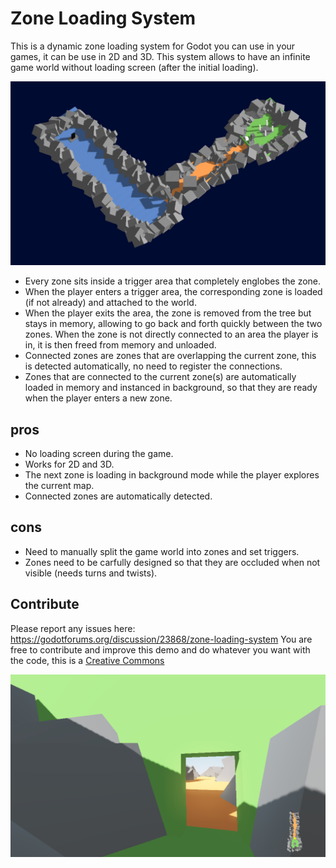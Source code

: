 # Zone Loading System

This is a dynamic zone loading system for Godot you can use in your games, it can be use in 2D and 3D.
This system allows to have an infinite game world without loading screen (after the initial loading).

![Test image](screenshots/world.png)

- Every zone sits inside a trigger area that completely englobes the zone.
- When the player enters a trigger area, the corresponding zone is loaded (if not already) and attached to the world.
- When the player exits the area, the zone is removed from the tree but stays in memory, allowing to go back and forth quickly between the two zones. When the zone is not directly connected to an area the player is in, it is then freed from memory and unloaded.
- Connected zones are zones that are overlapping the current zone, this is detected automatically, no need to register the connections.
- Zones that are connected to the current zone(s) are automatically loaded in memory and instanced in background, so that they are ready when the player enters a new zone.

## pros
- No loading screen during the game.
- Works for 2D and 3D.
- The next zone is loading in background mode while the player explores the current map.
- Connected zones are automatically detected.

## cons
- Need to manually split the game world into zones and set triggers.
- Zones need to be carfully designed so that they are occluded when not visible (needs turns and twists).

## Contribute

Please report any issues here: https://godotforums.org/discussion/23868/zone-loading-system
You are free to contribute and improve this demo and do whatever you want with the code, this is a [Creative Commons](https://creativecommons.org/publicdomain/zero/1.0/)

![Test image](screenshots/demo.png)
